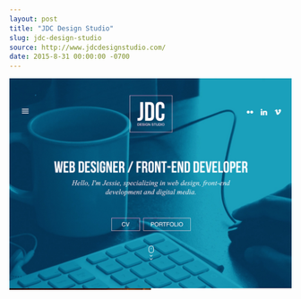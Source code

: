```yaml
---
layout: post
title: "JDC Design Studio"
slug: jdc-design-studio
source: http://www.jdcdesignstudio.com/
date: 2015-8-31 00:00:00 -0700
---
```


<img src="/assets/img/screenshots/jdc-design-studio.jpg">

